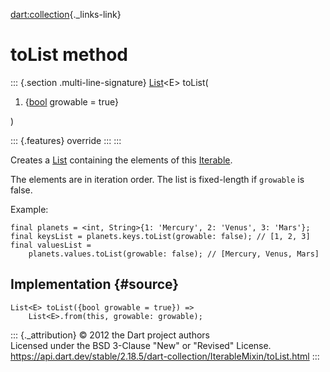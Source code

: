 [dart:collection](../../dart-collection/dart-collection-library){._links-link}

toList method
=============

::: {.section .multi-line-signature}
[List](../../dart-core/list-class)\<E\> toList(

1.  {[bool](../../dart-core/bool-class) growable = true}

)

::: {.features}
override
:::
:::

Creates a [List](../../dart-core/list-class) containing the elements of
this [Iterable](../../dart-core/iterable-class).

The elements are in iteration order. The list is fixed-length if
`growable` is false.

Example:

``` {.language-dart data-language="dart"}
final planets = <int, String>{1: 'Mercury', 2: 'Venus', 3: 'Mars'};
final keysList = planets.keys.toList(growable: false); // [1, 2, 3]
final valuesList =
    planets.values.toList(growable: false); // [Mercury, Venus, Mars]
```

Implementation {#source}
--------------

``` {.language-dart data-language="dart"}
List<E> toList({bool growable = true}) =>
    List<E>.from(this, growable: growable);
```

::: {._attribution}
© 2012 the Dart project authors\
Licensed under the BSD 3-Clause \"New\" or \"Revised\" License.\
<https://api.dart.dev/stable/2.18.5/dart-collection/IterableMixin/toList.html>
:::

